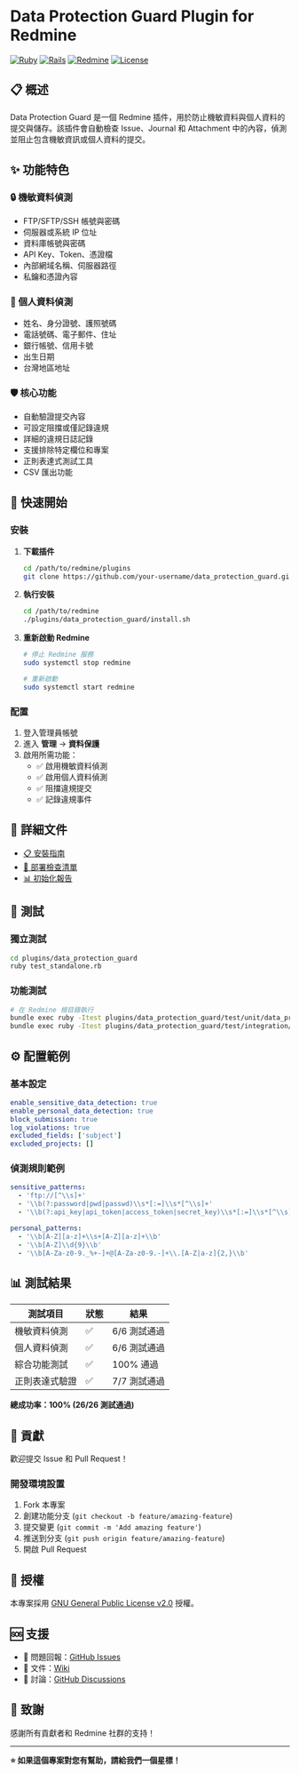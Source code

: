 # Data Protection Guard Plugin for Redmine

[![Ruby](https://img.shields.io/badge/Ruby-2.7+-red.svg)](https://www.ruby-lang.org/)
[![Rails](https://img.shields.io/badge/Rails-6.0+-green.svg)](https://rubyonrails.org/)
[![Redmine](https://img.shields.io/badge/Redmine-6.0+-blue.svg)](https://www.redmine.org/)
[![License](https://img.shields.io/badge/License-GPL%20v2-orange.svg)](https://www.gnu.org/licenses/gpl-2.0.html)

## 📋 概述

Data Protection Guard 是一個 Redmine 插件，用於防止機敏資料與個人資料的提交與儲存。該插件會自動檢查 Issue、Journal 和 Attachment 中的內容，偵測並阻止包含機敏資訊或個人資料的提交。

## ✨ 功能特色

### 🔒 機敏資料偵測
- FTP/SFTP/SSH 帳號與密碼
- 伺服器或系統 IP 位址
- 資料庫帳號與密碼
- API Key、Token、憑證檔
- 內部網域名稱、伺服器路徑
- 私鑰和憑證內容

### 👤 個人資料偵測
- 姓名、身分證號、護照號碼
- 電話號碼、電子郵件、住址
- 銀行帳號、信用卡號
- 出生日期
- 台灣地區地址

### 🛡️ 核心功能
- 自動驗證提交內容
- 可設定阻擋或僅記錄違規
- 詳細的違規日誌記錄
- 支援排除特定欄位和專案
- 正則表達式測試工具
- CSV 匯出功能

## 🚀 快速開始

### 安裝

1. **下載插件**
   ```bash
   cd /path/to/redmine/plugins
   git clone https://github.com/your-username/data_protection_guard.git
   ```

2. **執行安裝**
   ```bash
   cd /path/to/redmine
   ./plugins/data_protection_guard/install.sh
   ```

3. **重新啟動 Redmine**
   ```bash
   # 停止 Redmine 服務
   sudo systemctl stop redmine
   
   # 重新啟動
   sudo systemctl start redmine
   ```

### 配置

1. 登入管理員帳號
2. 進入 **管理** → **資料保護**
3. 啟用所需功能：
   - ✅ 啟用機敏資料偵測
   - ✅ 啟用個人資料偵測
   - ✅ 阻擋違規提交
   - ✅ 記錄違規事件

## 📖 詳細文件

- [📋 安裝指南](INSTALL.md)
- [🔧 部署檢查清單](DEPLOYMENT_CHECKLIST.md)
- [📊 初始化報告](INITIALIZATION_REPORT.md)

## 🧪 測試

### 獨立測試
```bash
cd plugins/data_protection_guard
ruby test_standalone.rb
```

### 功能測試
```bash
# 在 Redmine 根目錄執行
bundle exec ruby -Itest plugins/data_protection_guard/test/unit/data_protection_guard_test.rb
bundle exec ruby -Itest plugins/data_protection_guard/test/integration/data_protection_integration_test.rb
```

## ⚙️ 配置範例

### 基本設定
```yaml
enable_sensitive_data_detection: true
enable_personal_data_detection: true
block_submission: true
log_violations: true
excluded_fields: ['subject']
excluded_projects: []
```

### 偵測規則範例
```yaml
sensitive_patterns:
  - 'ftp://[^\\s]+'
  - '\\b(?:password|pwd|passwd)\\s*[:=]\\s*[^\\s]+'
  - '\\b(?:api_key|api_token|access_token|secret_key)\\s*[:=]\\s*[^\\s]+'

personal_patterns:
  - '\\b[A-Z][a-z]+\\s+[A-Z][a-z]+\\b'
  - '\\b[A-Z]\\d{9}\\b'
  - '\\b[A-Za-z0-9._%+-]+@[A-Za-z0-9.-]+\\.[A-Z|a-z]{2,}\\b'
```

## 📊 測試結果

| 測試項目 | 狀態 | 結果 |
|----------|------|------|
| 機敏資料偵測 | ✅ | 6/6 測試通過 |
| 個人資料偵測 | ✅ | 6/6 測試通過 |
| 綜合功能測試 | ✅ | 100% 通過 |
| 正則表達式驗證 | ✅ | 7/7 測試通過 |

**總成功率：100% (26/26 測試通過)**

## 🤝 貢獻

歡迎提交 Issue 和 Pull Request！

### 開發環境設置
1. Fork 本專案
2. 創建功能分支 (`git checkout -b feature/amazing-feature`)
3. 提交變更 (`git commit -m 'Add amazing feature'`)
4. 推送到分支 (`git push origin feature/amazing-feature`)
5. 開啟 Pull Request

## 📄 授權

本專案採用 [GNU General Public License v2.0](LICENSE) 授權。

## 🆘 支援

- 📧 問題回報：[GitHub Issues](https://github.com/your-username/data_protection_guard/issues)
- 📖 文件：[Wiki](https://github.com/your-username/data_protection_guard/wiki)
- 💬 討論：[GitHub Discussions](https://github.com/your-username/data_protection_guard/discussions)

## 🙏 致謝

感謝所有貢獻者和 Redmine 社群的支持！

---

**⭐ 如果這個專案對您有幫助，請給我們一個星標！**
